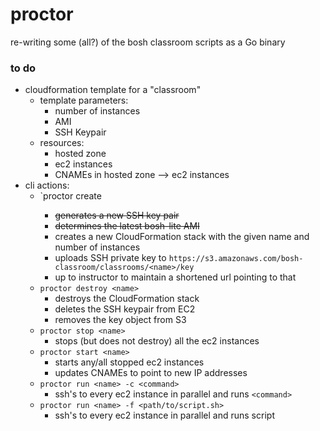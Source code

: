 # proctor
re-writing some (all?) of the bosh classroom scripts as a Go binary

### to do
- cloudformation template for a "classroom"
  - template parameters:
    - number of instances
    - AMI
    - SSH Keypair
  - resources:
    - hosted zone
    - ec2 instances
    - CNAMEs in hosted zone --> ec2 instances
- cli actions:
  - `proctor create <name> <number>
      - ~~generates a new SSH key pair~~
      - ~~determines the latest bosh-lite AMI~~
      - creates a new CloudFormation stack with the given name and number of instances
      - uploads SSH private key to `https://s3.amazonaws.com/bosh-classroom/classrooms/<name>/key`
      - up to instructor to maintain a shortened url pointing to that
  - `proctor destroy <name>`
    - destroys the CloudFormation stack
    - deletes the SSH keypair from EC2
    - removes the key object from S3
  - `proctor stop <name>`
    - stops (but does not destroy) all the ec2 instances
  - `proctor start <name>`
    - starts any/all stopped ec2 instances
    - updates CNAMEs to point to new IP addresses
  - `proctor run <name> -c <command>`
    - ssh's to every ec2 instance in parallel and runs `<command>`
  - `proctor run <name> -f <path/to/script.sh>`
    - ssh's to every ec2 instance in parallel and runs script

